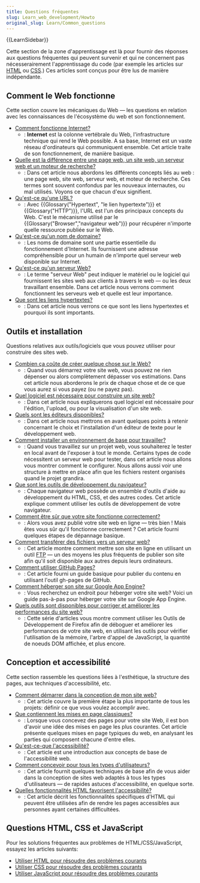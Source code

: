 ```yaml
---
title: Questions fréquentes
slug: Learn_web_development/Howto
original_slug: Learn/Common_questions
---
```


{{LearnSidebar}}

Cette section de la zone d'apprentissage est là pour fournir des réponses aux questions fréquentes qui peuvent survenir et qui ne concernent pas nécesserairement l'apprentissage du code (par exemple les articles sur [HTML](/fr/docs/Learn/HTML) ou [CSS](/fr/docs/Learn/CSS).) Ces articles sont conçus pour être lus de manière indépendante.

## Comment le Web fonctionne

Cette section couvre les mécaniques du Web — les questions en relation avec les connaissances de l'écosystème du web et son fonctionnement.

- [Comment fonctionne Internet?](/fr/docs/Learn/Common_questions/Web_mechanics/How_does_the_Internet_work)
  - : **Internet** est la colonne vertébrale du Web, l'infrastructure technique qui rend le Web possible. A sa base, Internet est un vaste réseau d'ordinateurs qui communiquent ensemble. Cet article traite de son fonctionnement, de manière basique.
- [Quelle est la différence entre une page web, un site web, un serveur web et un moteur de recherche?](/fr/docs/Learn/Common_questions/Web_mechanics/Pages_sites_servers_and_search_engines)
  - : Dans cet article nous abordons les différents concepts liés au web : une page web, site web, serveur web, et moteur de recherche. Ces termes sont souvent confondus par les nouveaux internautes, ou mal utilisés. Voyons ce que chacun d'eux signifient.
- [Qu'est-ce qu'une URL?](/fr/docs/Learn/Common_questions/Web_mechanics/What_is_a_URL)
  - : Avec {{Glossary("Hypertext", "le lien hypertexte")}} et {{Glossary("HTTP")}}, l'URL est l'un des principaux concepts du Web. C'est le mécanisme utilisé par le {{Glossary("Browser","navigateur web")}} pour récupérer n'importe quelle ressource publiée sur le Web.
- [Qu'est-ce qu'un nom de domaine?](/fr/docs/Learn/Common_questions/Web_mechanics/What_is_a_domain_name)
  - : Les noms de domaine sont une partie essentielle du fonctionnement d'Internet. Ils fournissent une adresse compréhensible pour un humain de n'importe quel serveur web disponible sur Internet.
- [Qu'est-ce qu'un serveur Web?](/fr/docs/Learn/Common_questions/Web_mechanics/What_is_a_web_server)
  - : Le terme "serveur Web" peut indiquer le matériel ou le logiciel qui fournissent les sites web aux clients à travers le web — ou les deux travaillant ensemble. Dans cet article nous verrons comment fonctionnent les serveurs web et quelle est leur importance.
- [Que sont les liens hypertextes?](/fr/docs/Learn/Common_questions/Web_mechanics/What_are_hyperlinks)
  - : Dans cet article nous verrons ce que sont les liens hypertextes et pourquoi ils sont importants.

## Outils et installation

Questions relatives aux outils/logiciels que vous pouvez utiliser pour construire des sites web.

- [Combien ça coûte de créer quelque chose sur le Web?](/fr/docs/Learn/Common_questions/Tools_and_setup/How_much_does_it_cost)
  - : Quand vous démarrez votre site web, vous pouvez ne rien dépenser ou alors complètement dépasser vos estimations. Dans cet article nous aborderons le prix de chaque chose et de ce que vous aurez si vous payez (ou ne payez pas).
- [Quel logiciel est nécessaire pour construire un site web?](/fr/docs/Learn/Common_questions/Tools_and_setup/What_software_do_I_need)
  - : Dans cet article nous expliquerons quel logiciel est nécessaire pour l'édition, l'upload, ou pour la visualisation d'un site web.
- [Quels sont les éditeurs disponibles?](/fr/docs/Learn/Common_questions/Tools_and_setup/Available_text_editors)
  - : Dans cet article nous mettrons en avant quelques points à retenir concernant le choix et l'installation d'un éditeur de texte pour le développement web.
- [Comment installer un environnement de base pour travailler?](/fr/docs/Learn/Common_questions/Tools_and_setup/set_up_a_local_testing_server)
  - : Quand vous travaillez sur un projet web, vous souhaiterez le tester en local avant de l'exposer à tout le monde. Certains types de code nécessitent un serveur web pour tester, dans cet article nous allons vous montrer comment le configurer. Nous allons aussi voir une structure à mettre en place afin que les fichiers restent organisés quand le projet grandira.
- [Que sont les outils de développement du navigateur?](/fr/docs/Learn/Common_questions/Tools_and_setup/What_are_browser_developer_tools)
  - : Chaque navigateur web possède un ensemble d'outils d'aide au développement du HTML, CSS, et des autres codes. Cet article explique comment utiliser les outils de développement de votre navigateur.
- [Comment être sûr que votre site fonctionne correctement?](/fr/docs/Learn/Common_questions/Tools_and_setup/Checking_that_your_web_site_is_working_properly)
  - : Alors vous avez publié votre site web en ligne — très bien ! Mais êtes vous sûr qu'il fonctionne correctement ? Cet article fourni quelques étapes de dépannage basique.
- [Comment transférer des fichiers vers un serveur web?](/fr/docs/Learn/Common_questions/Tools_and_setup/Upload_files_to_a_web_server)
  - : Cet article montre comment mettre son site en ligne en utilisant un outil [FTP](/fr/docs/Glossary/FTP) — un des moyens les plus fréquents de publier son site afin qu'il soit disponible aux autres depuis leurs ordinateurs.
- [Comment utiliser GitHub Pages?](/fr/docs/Learn/Common_questions/Tools_and_setup/Using_GitHub_pages)
  - : Cet article fourni un guide basique pour publier du contenu en utilisant l'outil gh-pages de GitHub.
- [Comment héberger son site sur Google App Engine?](/fr/docs/Learn/Common_questions/How_do_you_host_your_website_on_Google_App_Engine)
  - : Vous recherchez un endroit pour héberger votre site web? Voici un guide pas-à-pas pour héberger votre site sur Google App Engine.
- [Quels outils sont disponibles pour corriger et améliorer les performances du site web?](https://firefox-source-docs.mozilla.org/devtools-user/performance/index.html)
  - : Cette série d'articles vous montre comment utiliser les Outils de Développement de Firefox afin de déboguer et améliorer les performances de votre site web, en utilisant les outils pour vérifier l'utilisation de la mémoire, l'arbre d'appel de JavaScript, la quantité de noeuds DOM affichée, et plus encore.

## Conception et accessibilité

Cette section rassemble les questions liées à l'esthétique, la structure des pages, aux techniques d'accessibilité, etc.

- [Comment démarrer dans la conception de mon site web?](/fr/docs/Learn/Common_questions/Design_and_accessibility/Thinking_before_coding)
  - : Cet article couvre la première étape la plus importante de tous les projets: définir ce que vous voulez accomplir avec.
- [Que contiennent les mises en page classiques?](/fr/docs/Learn/Common_questions/Design_and_accessibility/Common_web_layouts)
  - : Lorsque vous concevez des pages pour votre site Web, il est bon d'avoir une idée des mises en page les plus courantes. Cet article présente quelques mises en page typiques du web, en analysant les parties qui composent chacune d'entre elles.
- [Qu'est-ce-que l'accessibilité?](/fr/docs/Learn/Common_questions/Design_and_accessibility/What_is_accessibility)
  - : Cet article est une introduction aux concepts de base de l'accessibilité web.
- [Comment concevoir pour tous les types d'utilisateurs?](/fr/docs/Learn/Common_questions/Design_and_accessibility/Design_for_all_types_of_users)
  - : Cet article fournit quelques techniques de base afin de vous aider dans la conception de sites web adaptés à tous les types d'utilisateurs — de rapides astuces d'accessibilité, en quelque sorte.
- [Quelles fonctionnalités HTML favorisent l'accessibilité?](/fr/docs/Learn/Common_questions/Design_and_accessibility/HTML_features_for_accessibility)
  - : Cet article décrit les fonctionnalités spécifiques d'HTML qui peuvent être utilisées afin de rendre les pages accessibles aux personnes ayant certaines difficultées.

## Questions HTML, CSS et JavaScript

Pour les solutions fréquentes aux problèmes de HTML/CSS/JavaScript, essayez les articles suivants:

- [Utiliser HTML pour résoudre des problèmes courants](/fr/docs/Learn/HTML/Howto)
- [Utiliser CSS pour résoudre des problèmes courants](/fr/docs/Learn/CSS/Howto)
- [Utiliser JavaScript pour résoudre des problèmes courants](/fr/docs/Learn/JavaScript/Howto)
